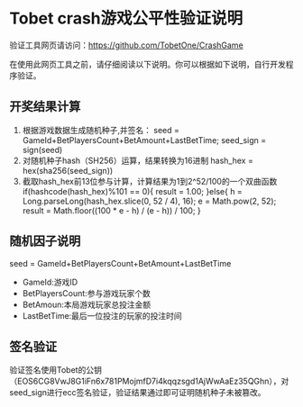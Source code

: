 # Tobet crash游戏公平性验证说明

验证工具网页请访问：https://github.com/TobetOne/CrashGame

在使用此网页工具之前，请仔细阅读以下说明。你可以根据如下说明，自行开发程序验证。
## 开奖结果计算
  1. 根据游戏数据生成随机种子,并签名：
    seed = GameId+BetPlayersCount+BetAmount+LastBetTime;
    seed_sign = sign(seed)
  2. 对随机种子hash（SH256）运算，结果转换为16进制
    hash_hex = hex(sha256(seed_sign))
  4. 截取hash_hex前13位参与计算，计算结果为1到2^52/100的一个双曲函数
    if(hashcode(hash_hex)%101 == 0){
       result = 1.00;
    }else{
       h = Long.parseLong(hash_hex.slice(0, 52 / 4), 16);
       e = Math.pow(2, 52);
       result = Math.floor((100 * e - h) / (e - h)) / 100;
    }
## 随机因子说明
   seed = GameId+BetPlayersCount+BetAmount+LastBetTime
*  GameId:游戏ID
*  BetPlayersCount:参与游戏玩家个数
*  BetAmoun:本局游戏玩家总投注金额
*  LastBetTime:最后一位投注的玩家的投注时间
## 签名验证
   验证签名使用Tobet的公钥（EOS6CG8VwJ8G1iFn6x781PMojmfD7i4kqqzsgd1AjWwAaEz35QGhn），对seed_sign进行ecc签名验证，验证结果通过即可证明随机种子未被篡改。
